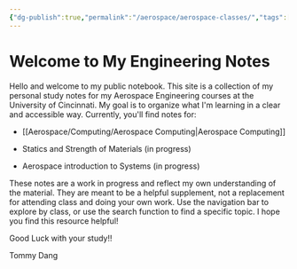 ```yaml
---
{"dg-publish":true,"permalink":"/aerospace/aerospace-classes/","tags":["gardenEntry"]}
---
```


# **Welcome to My Engineering Notes**

Hello and welcome to my public notebook. This site is a collection of my personal study notes for my Aerospace Engineering courses at the University of Cincinnati.
My goal is to organize what I'm learning in a clear and accessible way. Currently, you'll find notes for:

- [[Aerospace/Computing/Aerospace Computing\|Aerospace Computing]]
    
- Statics and Strength of Materials (in progress)
    
- Aerospace introduction to Systems (in progress)
    
These notes are a work in progress and reflect my own understanding of the material. They are meant to be a helpful supplement, not a replacement for attending class and doing your own work.
Use the navigation bar to explore by class, or use the search function to find a specific topic. I hope you find this resource helpful!

Good Luck with your study!!

Tommy Dang
